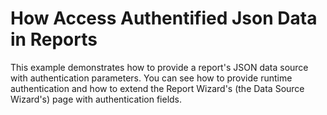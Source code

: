 # How Access Authentified Json Data in Reports

This example demonstrates how to provide a report's JSON data source with authentication parameters. You can see how to provide runtime authentication and how to extend the Report Wizard's (the Data Source Wizard's) page with authentication fields.
